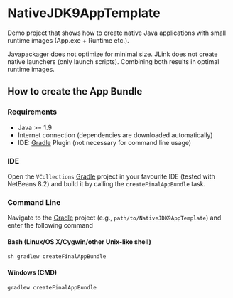 # NativeJDK9AppTemplate
Demo project that shows how to create native Java applications with small runtime images (App.exe + Runtime etc.).

Javapackager does not optimize for minimal size. JLink does not create native launchers (only launch scripts). Combining both results in optimal runtime images.

## How to create the App Bundle

### Requirements

- Java >= 1.9
- Internet connection (dependencies are downloaded automatically)
- IDE: [Gradle](http://www.gradle.org/) Plugin (not necessary for command line usage)

### IDE

Open the `VCollections` [Gradle](http://www.gradle.org/) project in your favourite IDE (tested with NetBeans 8.2) and build it
by calling the `createFinalAppBundle` task.

### Command Line

Navigate to the [Gradle](http://www.gradle.org/) project (e.g., `path/to/NativeJDK9AppTemplate`) and enter the following command

#### Bash (Linux/OS X/Cygwin/other Unix-like shell)

    sh gradlew createFinalAppBundle
    
#### Windows (CMD)

    gradlew createFinalAppBundle
